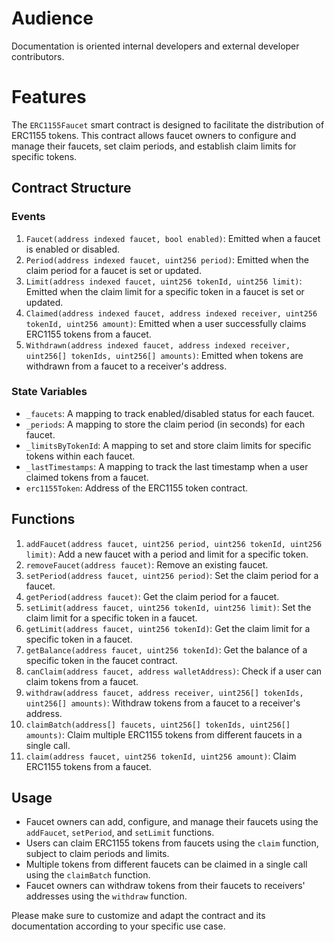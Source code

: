 # Audience

Documentation is oriented internal developers and external developer contributors.

# Features

The `ERC1155Faucet` smart contract is designed to facilitate the distribution of ERC1155 tokens. This contract allows faucet owners to configure and manage their faucets, set claim periods, and establish claim limits for specific tokens.

## Contract Structure

### Events

1. `Faucet(address indexed faucet, bool enabled)`: Emitted when a faucet is enabled or disabled.
2. `Period(address indexed faucet, uint256 period)`: Emitted when the claim period for a faucet is set or updated.
3. `Limit(address indexed faucet, uint256 tokenId, uint256 limit)`: Emitted when the claim limit for a specific token in a faucet is set or updated.
4. `Claimed(address indexed faucet, address indexed receiver, uint256 tokenId, uint256 amount)`: Emitted when a user successfully claims ERC1155 tokens from a faucet.
5. `Withdrawn(address indexed faucet, address indexed receiver, uint256[] tokenIds, uint256[] amounts)`: Emitted when tokens are withdrawn from a faucet to a receiver's address.

### State Variables

- `_faucets`: A mapping to track enabled/disabled status for each faucet.
- `_periods`: A mapping to store the claim period (in seconds) for each faucet.
- `_limitsByTokenId`: A mapping to set and store claim limits for specific tokens within each faucet.
- `_lastTimestamps`: A mapping to track the last timestamp when a user claimed tokens from a faucet.
- `erc1155Token`: Address of the ERC1155 token contract.

## Functions

1. `addFaucet(address faucet, uint256 period, uint256 tokenId, uint256 limit)`: Add a new faucet with a period and limit for a specific token.
2. `removeFaucet(address faucet)`: Remove an existing faucet.
3. `setPeriod(address faucet, uint256 period)`: Set the claim period for a faucet.
4. `getPeriod(address faucet)`: Get the claim period for a faucet.
5. `setLimit(address faucet, uint256 tokenId, uint256 limit)`: Set the claim limit for a specific token in a faucet.
6. `getLimit(address faucet, uint256 tokenId)`: Get the claim limit for a specific token in a faucet.
7. `getBalance(address faucet, uint256 tokenId)`: Get the balance of a specific token in the faucet contract.
8. `canClaim(address faucet, address walletAddress)`: Check if a user can claim tokens from a faucet.
9. `withdraw(address faucet, address receiver, uint256[] tokenIds, uint256[] amounts)`: Withdraw tokens from a faucet to a receiver's address.
10. `claimBatch(address[] faucets, uint256[] tokenIds, uint256[] amounts)`: Claim multiple ERC1155 tokens from different faucets in a single call.
11. `claim(address faucet, uint256 tokenId, uint256 amount)`: Claim ERC1155 tokens from a faucet.

## Usage

- Faucet owners can add, configure, and manage their faucets using the `addFaucet`, `setPeriod`, and `setLimit` functions.
- Users can claim ERC1155 tokens from faucets using the `claim` function, subject to claim periods and limits.
- Multiple tokens from different faucets can be claimed in a single call using the `claimBatch` function.
- Faucet owners can withdraw tokens from their faucets to receivers' addresses using the `withdraw` function.

Please make sure to customize and adapt the contract and its documentation according to your specific use case.
